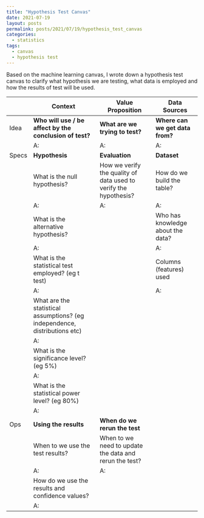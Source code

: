 ```yaml
---
title: "Hypothesis Test Canvas"
date: 2021-07-19
layout: posts
permalink: posts/2021/07/19/hypothesis_test_canvas
categories: 
  - statistics
tags:
  - canvas
  - hypothesis test
---
```


Based on the machine learning canvas, I wrote down a hypothesis test canvas to clarify what hypothesis we are testing, what data is employed and how the results of test will be used.


|      | Context                                                                    | Value Proposition                                                 | Data Sources                      |
|------|------------------------------------------------------------------          |-------------------------------------------------------------------|-----------------------------------|
| Idea | **Who will use / be affect by the conclusion of test?**                    | **What are we trying to test?**                                   | **Where can we get data from?**   |
|      | A:                                                                         | A:                                                                | A:                                |
| Specs| **Hypothesis**                                                             |**Evaluation**                                                     | **Dataset**                       |
|      | What is the null hypothesis?                                               | How we verify the quality of data used to verify the hypothesis?  | How do we build the table?        |
|      | A:                                                                         | A:                                                                | A:                                |
|      | What is the alternative hypothesis?                                        |                                                                   | Who has knowledge about the data? |
|      | A:                                                                         |                                                                   | A:                                |
|      | What is the statistical test employed? (eg t test)                         |                                                                   | Columns (features) used           |
|      | A:                                                                         |                                                                   | A:                                |
|      | What are the statistical assumptions? (eg independence, distributions etc) | | |
|      | A:                                                                         | | |
|      | What is the significance level? (eg 5%)                                    | | |
|      | A:                                                                         | | |
|      | What is the statistical power level? (eg 80%)                              | | |
|      | A:                                                                         | | |
| Ops  | **Using the results** | **When do we rerun the test** | |
|      | When to we use the test results? | When to we need to update the data and rerun the test? | |
|      | A: | A: | |
|      | How do we use the results and confidence values? | |
|      | A: